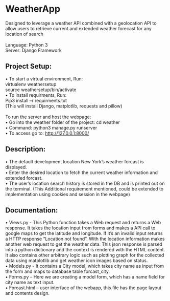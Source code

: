 # WeatherApp
Designed to leverage a weather API combined with a geolocation API to allow users to retrieve current and extended weather forecast for any location of search<br /><br />
Language: Python 3 <br />
Server: Django Framework <br />

## Project Setup:<br />
•	To start a virtual environment, Run: 	<br />
virtualenv weathersetup <br />
source weathersetup/bin/activate <br />
•	To install requirments, Run: <br />
Pip3 install –r requirments.txt <br />
(This will install Django, matplotlib, requests and pillow) <br />
<br />
To run the server and host the webpage:<br />
•	Go into the weather folder of the project: cd weather<br />
•	Command: python3 manage.py runserver<br />
•	To access go to: http://127.0.0.1:8000/<br />

## Description: 
•	The default development location New York’s weather forcast is displayed.<br />
•	Enter the desired location to fetch the current weather information and extended forcast.<br />
•	The user’s location search history is stored in the DB and is printed out on the terminal. (This Additional requirement mentioned, could be extended to implementation using cookies and session in the webpage)<br /> 

## Documentation:
•	Views.py - This Python function takes a Web request and returns a Web response. It takes the location input from forms and makes a API call to google maps to get the latitude and longitude. If it’s an invalid input returns a HTTP response “Location not found”. With the location information makes another web request to get the weather data. This json response is parsed into a python dictionary and the context is rendered with the HTML content. It also contains other arbitrary logic such as plotting graph for the collected data using matplotlib and get weather icon images based on status.<br />
•	Models.py - It contains a City model, which takes city name as input from the form and maps to database table forcast_city.<br />
•	Forms.py – Here we are creating a model form, which has a name field for city name as text input.<br />
•	Forcast.html – user interface of the webapp, this file has the page layout and contents design. <br />
<br />
